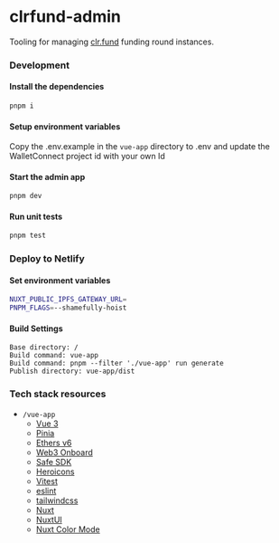 # clrfund-admin

Tooling for managing [clr.fund](https://github.com/clrfund/monorepo) funding round instances.

### Development

#### Install the dependencies

```sh
pnpm i
```

#### Setup environment variables

Copy the .env.example in the `vue-app` directory to .env and update the WalletConnect project id with your own Id

#### Start the admin app

```sh
pnpm dev
```

#### Run unit tests

```sh
pnpm test
```

### Deploy to Netlify

#### Set environment variables

```sh
NUXT_PUBLIC_IPFS_GATEWAY_URL=
PNPM_FLAGS=--shamefully-hoist
```

#### Build Settings

```
Base directory: /
Build command: vue-app
Build command: pnpm --filter './vue-app' run generate
Publish directory: vue-app/dist
```

### Tech stack resources

- `/vue-app`
  - [Vue 3](https://vuejs.org)
  - [Pinia](https://pinia.vuejs.org)
  - [Ethers v6](https://docs.ethers.io/v6/)
  - [Web3 Onboard](https://onboard.blocknative.com/)
  - [Safe SDK](https://docs.safe.global/sdk/overview)
  - [Heroicons](https://heroicons.com/)
  - [Vitest](https://vitest.dev)
  - [eslint](https://eslint.org)
  - [tailwindcss](https://tailwindcss.com)
  - [Nuxt](https://nuxt.com)
  - [NuxtUI](https://ui.nuxt.com)
  - [Nuxt Color Mode](https://color-mode.nuxtjs.org)
